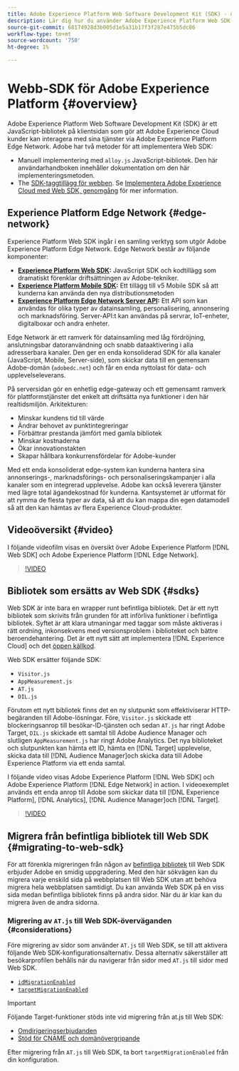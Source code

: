 ```yaml
---
title: Adobe Experience Platform Web Software Development Kit (SDK) - översikt
description: Lär dig hur du använder Adobe Experience Platform Web SDK för att integrera plattformsfunktioner på din webbplats.
source-git-commit: 68174928d3b005d1e5a31b17f3f287e475b5dc86
workflow-type: tm+mt
source-wordcount: '750'
ht-degree: 1%

---
```



# Webb-SDK för Adobe Experience Platform {#overview}

Adobe Experience Platform Web Software Development Kit (SDK) är ett JavaScript-bibliotek på klientsidan som gör att Adobe Experience Cloud kunder kan interagera med sina tjänster via Adobe Experience Platform Edge Network. Adobe har två metoder för att implementera Web SDK:

* Manuell implementering med `alloy.js` JavaScript-bibliotek. Den här användarhandboken innehåller dokumentation om den här implementeringsmetoden.
* The [SDK-taggtillägg för webben](../tags/extensions/client/web-sdk/web-sdk-extension-configuration.md). Se [Implementera Adobe Experience Cloud med Web SDK, genomgång](https://experienceleague.adobe.com/docs/platform-learn/implement-web-sdk/overview.html) för mer information.

## Experience Platform Edge Network {#edge-network}

Experience Platform Web SDK ingår i en samling verktyg som utgör Adobe Experience Platform Edge Network. Edge Network består av följande komponenter:

* **[Experience Platform Web SDK](#overview):** JavaScript SDK och kodtillägg som dramatiskt förenklar driftsättningen av Adobe-tekniker.
* **[Experience Platform Mobile SDK](https://developer.adobe.com/client-sdks/home/):** Ett tillägg till v5 Mobile SDK så att kunderna kan använda den nya distributionsmetoden
* **[Experience Platform Edge Network Server API](../server-api/overview.md):** Ett API som kan användas för olika typer av datainsamling, personalisering, annonsering och marknadsföring. Server-API:t kan användas på servrar, IoT-enheter, digitalboxar och andra enheter.

Edge Network är ett ramverk för datainsamling med låg fördröjning, anslutningsbar datoranvändning och snabb dataaktivering i alla adresserbara kanaler. Den ger en enda konsoliderad SDK för alla kanaler (JavaScript, Mobile, Server-side), som skickar data till en gemensam Adobe-domän (`adobedc.net`) och får en enda nyttolast för data- och upplevelseleverans.

På serversidan gör en enhetlig edge-gateway och ett gemensamt ramverk för plattformstjänster det enkelt att driftsätta nya funktioner i den här realtidsmiljön. Arkitekturen:

* Minskar kundens tid till värde
* Ändrar behovet av punktintegreringar
* Förbättrar prestanda jämfört med gamla bibliotek
* Minskar kostnaderna
* Ökar innovationstakten
* Skapar hållbara konkurrensfördelar för Adobe-kunder

Med ett enda konsoliderat edge-system kan kunderna hantera sina annonserings-, marknadsförings- och personaliseringskampanjer i alla kanaler som en integrerad upplevelse. Adobe kan också leverera tjänster med lägre total ägandekostnad för kunderna. Kantsystemet är utformat för att rymma de flesta typer av data, så att du kan mappa din egen datamodell så att den kan hämtas av flera Experience Cloud-produkter.

## Videoöversikt {#video}

I följande videofilm visas en översikt över Adobe Experience Platform [!DNL Web SDK] och Adobe Experience Platform [!DNL Edge Network].

>[!VIDEO](https://video.tv.adobe.com/v/34141?quality=12&learn=on)

## Bibliotek som ersätts av Web SDK {#sdks}

Web SDK är inte bara en wrapper runt befintliga bibliotek. Det är ett nytt bibliotek som skrivits från grunden för att införliva funktioner i befintliga bibliotek. Syftet är att klara utmaningar med taggar som måste aktiveras i rätt ordning, inkonsekvens med versionsproblem i biblioteket och bättre beroendehantering. Det är ett nytt sätt att implementera [!DNL Experience Cloud] och det [öppen källkod](https://github.com/adobe/alloy).

Web SDK ersätter följande SDK:

* `Visitor.js`
* `AppMeasurement.js`
* `AT.js`
* `DIL.js`

Förutom ett nytt bibliotek finns det en ny slutpunkt som effektiviserar HTTP-begäranden till Adobe-lösningar. Före, `Visitor.js` skickade ett blockeringsanrop till besökar-ID-tjänsten och sedan `AT.js` har ringt Adobe Target, `DIL.js` skickade ett samtal till Adobe Audience Manager och slutligen `AppMeasurement.js` har ringt Adobe Analytics. Det nya biblioteket och slutpunkten kan hämta ett ID, hämta en [!DNL Target] upplevelse, skicka data till [!DNL Audience Manager]och skicka data till Adobe Experience Platform via ett enda samtal.

I följande video visas Adobe Experience Platform [!DNL Web SDK] och Adobe Experience Platform [!DNL Edge Network] in action. I videoexemplet används ett enda anrop till Adobe som skickar data till [!DNL Experience Platform], [!DNL Analytics], [!DNL Audience Manager]och [!DNL Target].

>[!VIDEO](https://video.tv.adobe.com/v/34148)

## Migrera från befintliga bibliotek till Web SDK {#migrating-to-web-sdk}

För att förenkla migreringen från någon av [befintliga bibliotek](#sdks) till Web SDK erbjuder Adobe en smidig uppgradering. Med den här sökvägen kan du migrera varje enskild sida på webbplatsen till Web SDK utan att behöva migrera hela webbplatsen samtidigt. Du kan använda Web SDK på en viss sida medan befintliga bibliotek finns på andra sidor. När du är klar kan du migrera även de andra sidorna.

### Migrering av `AT.js` till Web SDK-överväganden {#considerations}

Före migrering av sidor som använder `AT.js` till Web SDK, se till att aktivera följande Web SDK-konfigurationsalternativ. Dessa alternativ säkerställer att besökarprofilen behålls när du navigerar från sidor med `AT.js` till sidor med Web SDK.

* [`idMigrationEnabled`](fundamentals/configuring-the-sdk.md#id-migration-enabled)
* [`targetMigrationEnabled`](fundamentals/configuring-the-sdk.md#targetMigrationEnabled)


>[!IMPORTANT]
>
>Följande Target-funktioner stöds inte vid migrering från at.js till Web SDK:
>
>* [Omdirigeringserbjudanden](https://experienceleague.adobe.com/docs/target/using/experiences/offers/offer-redirect.html)
>* [Stöd för CNAME och domänövergripande](https://experienceleague.adobe.com/docs/target-dev/developer/client-side/at-js-implementation/atjs-cookies.html)

Efter migrering från `AT.js` till Web SDK, ta bort `targetMigrationEnabled` från din konfiguration.
